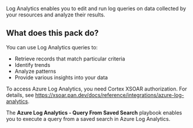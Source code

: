 Log Analytics enables you to edit and run log queries on data collected by your resources and analyze their results.

## What does this pack do?

You can use Log Analytics queries to:

- Retrieve records that match particular criteria
- Identify trends
- Analyze patterns
- Provide various insights into your data

To access Azure Log Analytics, you need Cortex XSOAR authorization. For details, see https://xsoar.pan.dev/docs/reference/integrations/azure-log-analytics.

The **Azure Log Analytics - Query From Saved Search** playbook enables you to execute a query from a saved search in Azure Log Analytics.
